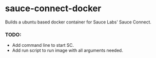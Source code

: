 # sauce-connect-docker

Builds a ubuntu based docker container for Sauce Labs' Sauce Connect.

### TODO:

* Add command line to start SC.
* Add run script to run image with all arguments needed.
